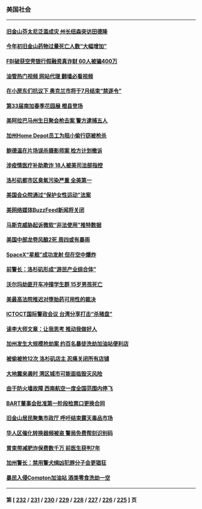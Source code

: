 ### 美国社会
---
#### [旧金山芬太尼泛滥成灾  州长纽森突访田德隆](../../pages/ncid1078160/n13978094.md?04211645) 
#### [今年初旧金山药物过量死亡人数“大幅增加”](../../pages/ncid1078160/n13977952.md?04211645) 
#### [FBI破获空壳银行假融资真诈财 60人被骗400万](../../pages/ncid1078160/n13977882.md?04211645) 
#### [油管热门视频 网站代理 翻墙必看视频](http://138.2.39.72:81/youtube.html?epic-marker?04211645)
#### [在小房东们抗议下 奥克兰市将于7月结束“禁逐令”](../../pages/ncid1078160/n13977967.md?04211645) 
#### [第33届南加春季花园展 橙县登场](../../pages/ncid1078160/n13977929.md?04211645) 
#### [美阿拉巴马州生日聚会枪击案 警方逮捕五人](../../pages/ncid1078160/n13977754.md?04211645) 
#### [加州Home Depot员工为阻小偷行窃被枪杀](../../pages/ncid1078160/n13977789.md?04211645) 
#### [鲍德温在片场误杀摄影师案 检方计划撤诉](../../pages/ncid1078160/n13977651.md?04211645) 
#### [涉疫情医疗补助欺诈 18人被美司法部指控](../../pages/ncid1078160/n13977699.md?04211645) 
#### [洛杉矶都市区臭氧污染严重 全美第一](../../pages/ncid1078160/n13977704.md?04211645) 
#### [美国会众院通过“保护女性运动”法案](../../pages/ncid1078160/n13977583.md?04211645) 
#### [美网络媒体BuzzFeed新闻将关闭](../../pages/ncid1078160/n13977547.md?04211645) 
#### [马斯克威胁起诉微软“非法使用”推特数据](../../pages/ncid1078160/n13977587.md?04211645) 
#### [美国中部龙卷风酿2死 周四或有暴雨](../../pages/ncid1078160/n13977525.md?04211645) 
#### [SpaceX“星舰”成功发射 但在空中爆炸](../../pages/ncid1078160/n13977474.md?04211645) 
#### [前警长：洛杉矶形成“游民产业综合体”](../../pages/ncid1078160/n13977032.md?04211645) 
#### [沃尔玛劫匪开车冲撞学生群 15岁男孩死亡](../../pages/ncid1078160/n13976746.md?04211645) 
#### [美最高法院推迟对堕胎药可用性的裁决](../../pages/ncid1078160/n13976723.md?04211645) 
#### [ICTOCT国际警政会议 台湾分享打击“杀猪盘”](../../pages/ncid1078160/n13976706.md?04211645) 
#### [读李大师文章：让我思考 推动我做好人](../../pages/ncid1078160/n13975210.md?04211645) 
#### [加州发生大规模抢劫案 约百名暴徒洗劫加油站便利店](../../pages/ncid1078160/n13976315.md?04211645) 
#### [被偷被抢12次 洛杉矶店主 忍痛关闭所有店铺](../../pages/ncid1078160/n13976296.md?04211645) 
#### [大地震来袭时 湾区城市可能面临毁灭风险](../../pages/ncid1078160/n13976246.md?04211645) 
#### [由于防火墙故障 西南航空一度全国范围内停飞](../../pages/ncid1078160/n13976221.md?04211645) 
#### [BART董事会批准第一阶段检票口更换合同](../../pages/ncid1078160/n13976216.md?04211645) 
#### [旧金山居民聚集市政厅 呼吁结束露天毒品市场](../../pages/ncid1078160/n13976025.md?04211645) 
#### [华人区催化转换器频被盗 警局免费帮刻识别码](../../pages/ncid1078160/n13976131.md?04211645) 
#### [胃束带减肥诈保费数千万 前医生获判7年](../../pages/ncid1078160/n13976123.md?04211645) 
#### [加州警长：禁用警犬缉凶犯罪分子会更猖狂](../../pages/ncid1078160/n13976016.md?04211645) 
#### [暴民入侵Compton加油站 酒类零食洗劫一空](../../pages/ncid1078160/n13975967.md?04211645) 

---
#### 第 [ [232](./232.md?04211645) / [231](./231.md?04211645) / [230](./230.md?04211645) / [229](./229.md?04211645) / [228](./228.md?04211645) / [227](./227.md?04211645) / [226](./226.md?04211645) / [225](./225.md?04211645) ] 页
